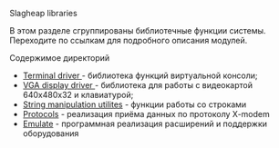 Slagheap libraries

В этом разделе сгруппированы библиотечные функции системы. Переходите по ссылкам для подробного описания модулей.

Содержимое директорий
- [Terminal driver ](tty) - библиотека функций виртуальной консоли;
- [VGA display driver ](vga) - библиотека для работы с видеокартой 640x480x32 и клавиатурой;
- [String manipulation utilites](string) - функции работы со строками
- [Protocols](protocols) - реализация приёма данных по протоколу X-modem
- [Emulate](emulate) - программная реализация расширений и поддержки оборудования

